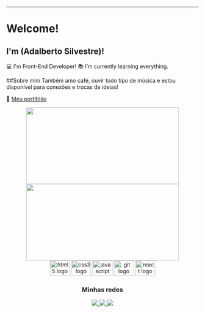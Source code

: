----------------------------------------------------------------------------

# Welcome!

## I'm (Adalberto Silvestre)!

:computer: I'm Front-End Developer!
:books: I’m currently learning everything.

##Sobre mim
Também amo café, ouvir todo tipo de música e estou disponível para conexões e trocas de ideias!

📌 [Meu portifólio](https://projecto-discover-rocketseat.vercel.app/)

<div align="center">

 <div>
   <img height="200px" width="400px" src="https://github-readme-stats.vercel.app/api?username=AdalbertoAo&show_icons=true&include_all_commits=true&count_private=true&hide_border=true&title_color=66cc00&icon_color=66cc00&text_color=c9d1d9&bg_color=0d1117"/>
   <img height="200px" width="400px" src="https://github-readme-stats.vercel.app/api/top-langs/?username=AdalbertoAo&layout=compact&langs_count=7&hide_border=true&title_color=fff&icon_color=66cc00&text_color=fff&bg_color=0d1117"/>
 </div>
 
 <img src="https://cdn.jsdelivr.net/gh/devicons/devicon/icons/html5/html5-original.svg" height="40" width="52" alt="html5 logo" />
 <img src="https://cdn.jsdelivr.net/gh/devicons/devicon/icons/css3/css3-original.svg" height="40" width="52" alt="css3 logo" />
 <img src="https://cdn.jsdelivr.net/gh/devicons/devicon/icons/javascript/javascript-original.svg" height="40" width="52" alt="javascript logo" />
 <img src="https://cdn.jsdelivr.net/gh/devicons/devicon/icons/git/git-original.svg" height="40" width="52" alt="git logo" />
 <img src="https://cdn.jsdelivr.net/gh/devicons/devicon/icons/react/react-original-wordmark.svg" height="40" width="52" alt="react logo" />

 ### Minhas redes
 
 <a href="https://linkedin.com/in/adalberto-silvestre">
   <img src="https://img.shields.io/badge/LinkedIn-0077B5?style=for-the-badge&logo=linkedin&logoColor=white" />
 </a>

 <a href="https://instagram.com/adalberto_sil_oficial">
   <img src="https://img.shields.io/badge/Instagram-E4405F?style=for-the-badge&logo=instagram&logoColor=white" />
 </a>

 <a href="https://discord.com/users/803410251427872779">
   <img src="https://img.shields.io/badge/Discord-7289DA?style=for-the-badge&logo=discord&logoColor=white" />
 </a>
 
</div>
